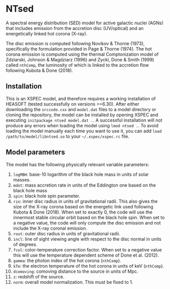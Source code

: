 # NTsed
A spectral energy distribution (SED) model for active galactic nuclei (AGNs) that includes emission from the accretion disc (UV/optical) and an energetically linked hot corona (X-ray).

The disc emission is computed following Novikov & Thorne (1973), specifically the formulation provided in Page & Thorne (1974). The hot corona emission is computed using the thermal Comptonization model of Zdziarski, Johnson & Magdziarz (1996) and Zycki, Done & Smith (1999) called `nthComp`, the luminosity of which is linked to the accretion flow following Kubota & Done (2018).

## Installation
This is an XSPEC model, and therefore requires a working installation of HEASOFT (tested successfully on versions >=6.30). After either downloading the `srccode.cxx` and `model.dat` files to a model directory or cloning the repository, the model can be installed by opening XSPEC and executing `initpackage ntsed model.dat .`. A successful installation will not produce any errors when loading the model using `lmod ntsed .`. To avoid loading the model manually each time you want to use it, you can add `load /path/to/model/libntsed.so` to your `~/.xspec/xspec.rc` file.

## Model parameters
The model has the following physically relevant variable parameters:
1. `logMBH`: base-10 logarithm of the black hole mass in units of solar masses.
2. `mdot`: mass accretion rate in units of the Eddington one based on the black hole mass
3. `spin`: black hole spin parameter.
4. `rin`: inner disc radius in units of gravitational radii. This also gives the size of the X-ray corona based on the energetic link used following Kubota & Done (2018). When set to exactly 0, the code will use the innermost stable circular orbit based on the black hole spin. When set to a negative value, the code will only compute the disc emission and not include the X-ray coronal emission.
5. `rout`: outer disc radius in units of gravitational radii.
6. `incl`: line of sight viewing angle with respect to the disc normal in units of degrees.
7. `fcol`: color-temperature correction factor. When set to a negative value this will use the temperature dependent scheme of Done et al. (2012).
8. `gamma`: the photon index of the hot corona (`nthComp`).
9. `kTe`: the electron temperature of the hot corona in units of keV (`nthComp`).
10. `dcomoving`: comoving distance to the source in units of Mpc.
11. `z`: redshift of the source.
12. `norm`: overall model normalization. This must be fixed to 1.
